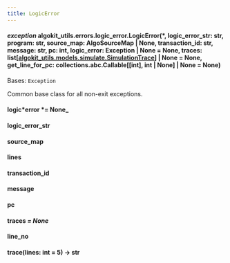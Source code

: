 ```yaml
---
title: LogicError
---
```


#### _exception_ algokit_utils.errors.logic_error.LogicError(\*, logic_error_str: str, program: str, source_map: AlgoSourceMap | None, transaction_id: str, message: str, pc: int, logic_error: Exception | None = None, traces: list[[algokit_utils.models.simulate.SimulationTrace](/reference/algokit-utils-py/api/docs/markdown/autoapi/algokit_utils/models/simulate/simulationtrace/#algokit_utils.models.simulate.SimulationTrace)] | None = None, get_line_for_pc: collections.abc.Callable[[int], int | None] | None = None)

Bases: `Exception`

Common base class for all non-exit exceptions.

#### logic*error *= None\_

#### logic_error_str

#### source_map

#### lines

#### transaction_id

#### message

#### pc

#### traces _= None_

#### line_no

#### trace(lines: int = 5) → str
